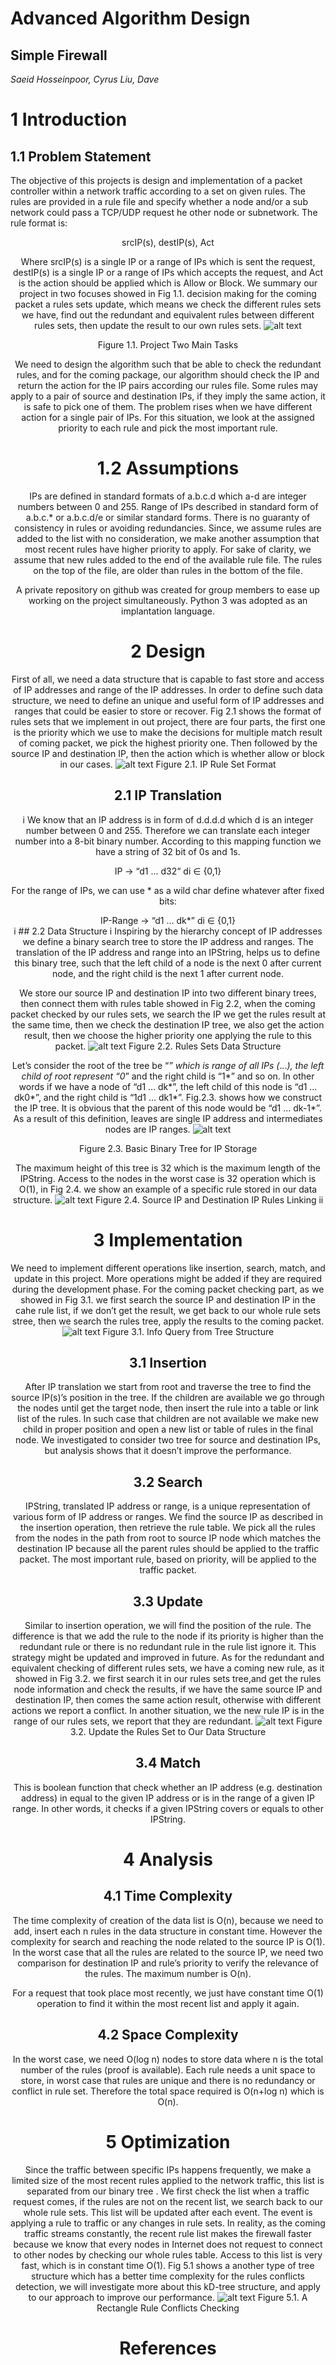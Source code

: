 # Advanced Algorithm Design
## Simple Firewall
*Saeid Hosseinpoor, Cyrus Liu, Dave*

# 1 Introduction

## 1.1 Problem Statement
  <p>The objective of this projects is design and implementation of a packet controller within a network traffic according to a set on given rules. The rules are provided in a rule file and specify whether a node and/or a sub network could pass a TCP/UDP request he other node or subnetwork. The rule format is:</p>
  <Center>srcIP(s), destIP(s), Act<Center>

  Where srcIP(s) is a single IP or a range of IPs which is sent the request, destIP(s)  is a single IP or a range of IPs which accepts the request, and Act is the action should be applied which is Allow or Block. We summary our project in two focuses showed in Fig 1.1. decision making for the coming packet a rules sets update, which means we check the different rules sets we have, find out the redundant and equivalent rules between different rules sets, then update the result to our own rules sets.
  ![alt text](https://github.com/saiedhp/Simple-Firewall/blob/master/img/project-focus.jpg "two main tasks")
                                    <center>Figure 1.1. Project Two Main Tasks</center>

  We need to design the algorithm such that be able to check the redundant rules, and for the coming package, our algorithm should check the IP and return the action for the IP pairs according our rules file. Some rules may apply to a pair of source and destination IPs, if they imply the same action, it is safe to pick one of them. The problem rises when we have different action for a single pair of IPs. For this situation, we look at the assigned priority to each rule and pick the most important rule.


# 1.2 Assumptions

  IPs are defined in standard formats of a.b.c.d which a-d are integer numbers between 0 and 255. Range of IPs described in standard form of a.b.c.* or a.b.c.d/e or similar standard forms. There is no guaranty of consistency in rules or avoiding redundancies. Since, we assume rules are added to the list with no consideration, we make another assumption that most recent rules have higher priority to apply. For sake of clarity, we assume that new rules added to the end of the available rule file. The rules on the top of the file, are older than rules in the bottom of the file.

  A private repository on github was created for group members to ease up working on the project simultaneously. Python 3 was adopted as an implantation language.

# 2 Design

  First of all, we need a data structure that is capable to fast store and access of IP addresses and range of the IP addresses. In order to define such data structure, we need to define an unique and useful form of IP addresses and ranges that could be easier to store or recover. Fig 2.1 shows the format of rules sets that we implement in out project, there are four parts, the first one is the  priority which we use to make the decisions for multiple match result of coming packet, we pick the highest priority one. Then followed by the source IP and destination IP, then the action which is whether allow or block in our cases.
  ![alt text](https://github.com/saiedhp/Simple-Firewall/blob/master/img/rules-node.png "rule node")
  Figure 2.1. IP Rule Set Format

## 2.1 IP Translation
i
  We know that an IP address is in form of d.d.d.d which d is an integer number between 0 and 255. Therefore we can translate each integer number into a 8-bit binary number. According to this mapping function we have a string of 32 bit of 0s and 1s.

   <Center>IP → “d1 …  d32“   di ∈ {0,1}<Center>

   For the range of IPs, we can use * as a wild char define whatever after fixed bits:

<Center>IP-Range → “d1 …  dk*”   di ∈ {0,1}<Center>
i
## 2.2 Data Structure
i
  Inspiring by the hierarchy concept of IP addresses we define a binary search tree to store the IP address and ranges. The translation of the IP address and range into an IPString, helps us to define this  binary tree, such that the left child of a node is the next 0 after current node, and the right child is the next 1 after current node.

  We store our source IP and destination IP into two different binary trees, then connect them with rules table showed in Fig 2.2, when the coming packet checked by our rules sets,  we search the IP we get the rules result at the same time, then we check the destination IP tree, we also get the action result, then we choose the higher priority one applying the rule to this packet.
    ![alt text](https://github.com/saiedhp/Simple-Firewall/blob/master/img/rule-tree.png "rule tree")
    Figure 2.2. Rules Sets Data Structure

  Let’s consider the root of the tree be “*” which is range of all IPs (*.*.*.*), the left child of root represent “0*” and the right child is “1*” and so on. In other words if we have a node of  “d1 …  dk*”, the left child of this node is “d1 …  dk0*”, and the right child is “1d1 …  dk1*”. Fig.2.3. shows how we construct the IP tree. It is obvious that the parent of this node would be “d1 …  dk-1*”. As a result of this definition, leaves are single IP address and intermediates nodes are IP ranges.
  ![alt text](https://github.com/saiedhp/Simple-Firewall/blob/master/img/IPTree.jpg "IP tree")

  Figure 2.3. Basic Binary Tree for IP Storage

  The maximum height of this tree is 32 which is the maximum length of the IPString. Access to the nodes in the worst case is 32 operation which is O(1), in Fig 2.4. we show an example of a specific rule stored in our data structure.
  ![alt text](https://github.com/saiedhp/Simple-Firewall/blob/master/img/rules_tree_example.png "rules tree instance")
  Figure 2.4. Source IP and Destination IP Rules Linking
ii
# 3 Implementation

  We need to implement different operations like insertion, search, match, and update in this project. More operations might be added if they are required during the development phase. For the coming packet checking part, as we showed in Fig 3.1. we first search the source IP and destination IP in the cahe rule list, if we don’t get the result, we get back to our whole rule sets stree, then we search the rules tree, apply the results to the coming packet.
  ![alt text](https://github.com/saiedhp/Simple-Firewall/blob/master/img/search.png "search")
  Figure 3.1. Info Query from Tree Structure

## 3.1 Insertion

  After IP translation we start from root and traverse the tree to find the source IP(s)’s position in the tree. If the children are available we go through the nodes until get the target node, then insert the rule into a table or link list of the rules. In such case that children are not available we make new child in proper position and open a new list or table of rules in the final node.
We investigated to consider two tree for source and destination IPs, but analysis shows that it doesn’t improve the performance.

## 3.2 Search

  IPString, translated IP address or range, is a unique representation of various form of IP address or ranges. We find the source IP as described in the insertion operation, then retrieve the rule table. We pick all the rules from the nodes in the path from root to source IP node which matches the destination IP because all the parent rules should be applied to the traffic packet. The most important rule, based on priority, will be applied to the traffic packet.

## 3.3 Update

  Similar to insertion operation, we will find the position of the rule. The difference is that we add the rule to the node if its priority is higher than the redundant rule or there is no redundant rule in the rule list ignore it. This strategy might be updated and improved in future. As for the redundant  and equivalent checking of different rules sets, we have a coming new rule, as it showed in Fig 3.2. we first search it in our rules sets tree,and get the rules node information and check the results, if we have the same source IP and destination IP, then comes the same action result, otherwise with different actions we report a conflict. In another situation, we the new rule IP is in the range of our rules sets, we report that they are redundant.
  ![alt text](https://github.com/saiedhp/Simple-Firewall/blob/master/img/update.png "update")
  Figure 3.2. Update the Rules Set to Our Data Structure

## 3.4 Match

  This is boolean function that check whether an IP address (e.g. destination address) in equal to the given IP address or is in the range of a given IP range. In other words, it checks if a given IPString covers or equals to other IPString.

# 4 Analysis
## 4.1 Time Complexity

  The time complexity of creation of the data list is O(n), because we need to add, insert each n rules in the data structure in constant time. However the complexity for search and reaching the node related to the source IP is O(1). In the worst case that all the rules are related to the source IP, we need two comparison for destination IP and rule’s priority to verify the relevance of the rules. The maximum number is O(n).

  For a request that took place most recently, we just have constant time O(1) operation to find it within the most recent list and apply it again.

## 4.2 Space Complexity

  In the worst case, we need O(log n) nodes to store data where n is the total number of the rules (proof is available). Each rule needs a unit space to store, in worst case that rules are unique and there is no redundancy or conflict in rule set. Therefore the total space required is O(n+log n) which is O(n).

# 5 Optimization

  Since the traffic between specific IPs happens frequently, we make a limited size of the most recent rules applied to the network traffic, this list is separated from our binary tree . We first check the list when a traffic request comes, if the rules are not on the recent list, we search back to our whole rule sets. This list will be updated after each event. The event is applying a rule to traffic or any changes in rule sets. In reality, as the coming traffic streams constantly, the recent rule list makes the firewall faster because we know that every nodes in Internet does not request to connect to other nodes by checking our whole rules table. Access to this list is very fast, which is in constant time O(1). Fig 5.1 shows a another type of tree structure which has a better time complexity for the rules conflicts detection, we will investigate more about this kD-tree structure, and apply to our approach to improve our performance.
  ![alt text](https://github.com/saiedhp/Simple-Firewall/blob/master/img/optimization.png "optimization")
  Figure 5.1. A Rectangle Rule Conflicts Checking

# References
